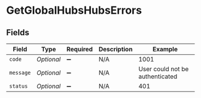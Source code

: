# GetGlobalHubsHubsErrors


## Fields

| Field                           | Type                            | Required                        | Description                     | Example                         |
| ------------------------------- | ------------------------------- | ------------------------------- | ------------------------------- | ------------------------------- |
| `code`                          | *Optional<Integer>*             | :heavy_minus_sign:              | N/A                             | 1001                            |
| `message`                       | *Optional<String>*              | :heavy_minus_sign:              | N/A                             | User could not be authenticated |
| `status`                        | *Optional<Integer>*             | :heavy_minus_sign:              | N/A                             | 401                             |